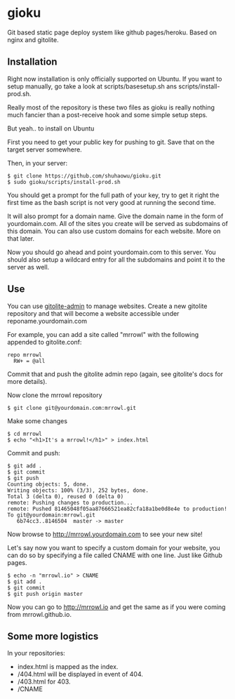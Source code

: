 gioku
=====

Git based static page deploy system like github pages/heroku. Based on nginx and
gitolite.

Installation
------------

Right now installation is only officially supported on Ubuntu. If you want to
setup manually, go take a look at scripts/basesetup.sh ans
scripts/install-prod.sh.

Really most of the repository is these two files as gioku is really nothing
much fancier than a post-receive hook and some simple setup steps.

But yeah.. to install on Ubuntu

First you need to get your public key for pushing to git. Save that on the
target server somewhere.

Then, in your server:

    $ git clone https://github.com/shuhaowu/gioku.git
    $ sudo gioku/scripts/install-prod.sh

You should get a prompt for the full path of your key, try to get it right the
first time as the bash script is not very good at running the second time.

It will also prompt for a domain name. Give the domain name in the form of
yourdomain.com. All of the sites you create will be
served as subdomains of this domain. You can also use custom domains for each
website. More on that later.

Now you should go ahead and point yourdomain.com to this server. You should
also setup a wildcard entry for all the subdomains and point it to the server
as well.

Use
---

You can use [gitolite-admin](http://gitolite.com/gitolite/admin.html) to
manage websites. Create a new gitolite repository and that will become a
website accessible under reponame.yourdomain.com

For example, you can add a site called "mrrowl" with the following appended to
gitolite.conf:

    repo mrrowl
      RW+ = @all

Commit that and push the gitolite admin repo (again, see gitolite's docs for more
details).

Now clone the mrrowl repository

    $ git clone git@yourdomain.com:mrrowl.git

Make some changes

    $ cd mrrowl
    $ echo "<h1>It's a mrrowl!</h1>" > index.html

Commit and push:

    $ git add .
    $ git commit
    $ git push
    Counting objects: 5, done.
    Writing objects: 100% (3/3), 252 bytes, done.
    Total 3 (delta 0), reused 0 (delta 0)
    remote: Pushing changes to production...
    remote: Pushed 81465048f05aa87666521ea82cfa18a1be0d8e4e to production!
    To git@yourdomain:mrrowl.git
       6b74cc3..8146504  master -> master

Now browse to http://mrrowl.yourdomain.com to see your new site!

Let's say now you want to specify a custom domain for your website, you can
do so by specifying a file called CNAME with one line. Just like Github pages.

    $ echo -n "mrrowl.io" > CNAME
    $ git add .
    $ git commit
    $ git push origin master

Now you can go to http://mrrowl.io and get the same as if you were coming from mrrowl.github.io.

Some more logistics
-------------------

In your repositories:

 - index.html is mapped as the index.
 - /404.html will be displayed in event of 404.
 - /403.html for 403.
 - /CNAME

